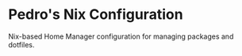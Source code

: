 # Pedro's Nix Configuration

Nix-based Home Manager configuration for managing packages and dotfiles.
